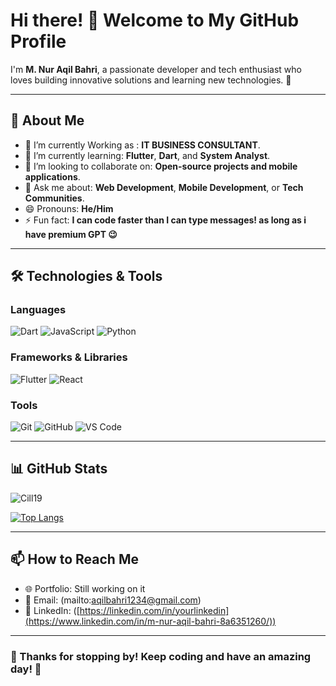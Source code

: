 # Hi there! 👋 Welcome to My GitHub Profile

I'm **M. Nur Aqil Bahri**, a passionate developer and tech enthusiast who loves building innovative solutions and learning new technologies. 🚀

---

## 🌟 About Me

- 🔭 I’m currently Working as : **IT BUSINESS CONSULTANT**.
- 🌱 I’m currently learning: **Flutter**, **Dart**, and **System Analyst**.
- 👯 I’m looking to collaborate on: **Open-source projects and mobile applications**.
- 💬 Ask me about: **Web Development**, **Mobile Development**, or **Tech Communities**.
- 😄 Pronouns: **He/Him**
- ⚡ Fun fact: **I can code faster than I can type messages! as long as i have premium GPT 😉**

---

## 🛠️ Technologies & Tools

### **Languages**
![Dart](https://img.shields.io/badge/-Dart-blue?logo=dart&logoColor=white&style=flat)
![JavaScript](https://img.shields.io/badge/-JavaScript-yellow?logo=javascript&logoColor=white&style=flat)
![Python](https://img.shields.io/badge/-Python-blue?logo=python&logoColor=white&style=flat)

### **Frameworks & Libraries**
![Flutter](https://img.shields.io/badge/-Flutter-blue?logo=flutter&logoColor=white&style=flat)
![React](https://img.shields.io/badge/-React-blue?logo=react&logoColor=white&style=flat)

### **Tools**
![Git](https://img.shields.io/badge/-Git-orange?logo=git&logoColor=white&style=flat)
![GitHub](https://img.shields.io/badge/-GitHub-black?logo=github&logoColor=white&style=flat)
![VS Code](https://img.shields.io/badge/-VSCode-blue?logo=visualstudiocode&logoColor=white&style=flat)

---

## 📊 GitHub Stats

![Cill19](https://github-readme-stats.vercel.app/api?username=Cill19&show_icons=true&theme=radical)

[![Top Langs](https://github-readme-stats.vercel.app/api/top-langs/?username=Cill19&layout=compact&theme=radical)](https://github.com/Cill19/github-readme-stats)

---

## 📫 How to Reach Me

- 🌐 Portfolio: Still working on it
- 📧 Email: (mailto:aqilbahri1234@gmail.com)
- 💼 LinkedIn: ([https://linkedin.com/in/yourlinkedin](https://www.linkedin.com/in/m-nur-aqil-bahri-8a6351260/))

---

### 🌟 Thanks for stopping by! Keep coding and have an amazing day! 🌟
